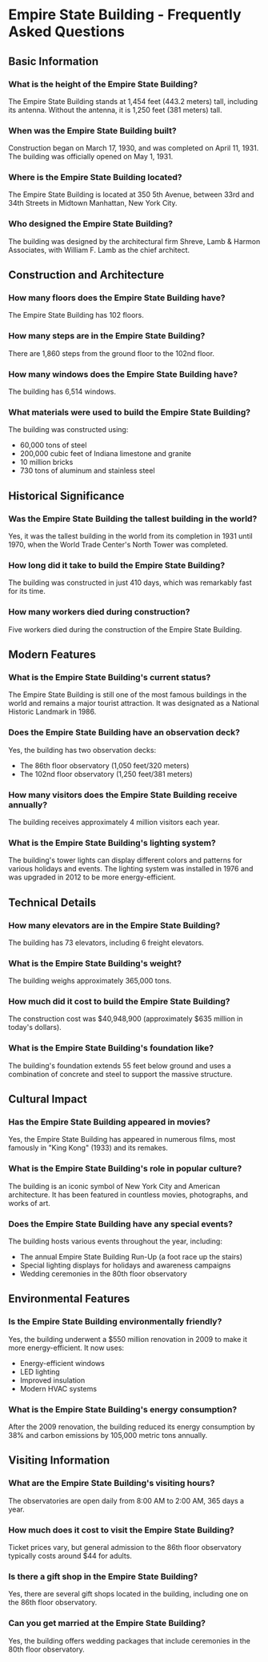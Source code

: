 # Empire State Building - Frequently Asked Questions

## Basic Information

### What is the height of the Empire State Building?
The Empire State Building stands at 1,454 feet (443.2 meters) tall, including its antenna. Without the antenna, it is 1,250 feet (381 meters) tall.

### When was the Empire State Building built?
Construction began on March 17, 1930, and was completed on April 11, 1931. The building was officially opened on May 1, 1931.

### Where is the Empire State Building located?
The Empire State Building is located at 350 5th Avenue, between 33rd and 34th Streets in Midtown Manhattan, New York City.

### Who designed the Empire State Building?
The building was designed by the architectural firm Shreve, Lamb & Harmon Associates, with William F. Lamb as the chief architect.

## Construction and Architecture

### How many floors does the Empire State Building have?
The Empire State Building has 102 floors.

### How many steps are in the Empire State Building?
There are 1,860 steps from the ground floor to the 102nd floor.

### How many windows does the Empire State Building have?
The building has 6,514 windows.

### What materials were used to build the Empire State Building?
The building was constructed using:
- 60,000 tons of steel
- 200,000 cubic feet of Indiana limestone and granite
- 10 million bricks
- 730 tons of aluminum and stainless steel

## Historical Significance

### Was the Empire State Building the tallest building in the world?
Yes, it was the tallest building in the world from its completion in 1931 until 1970, when the World Trade Center's North Tower was completed.

### How long did it take to build the Empire State Building?
The building was constructed in just 410 days, which was remarkably fast for its time.

### How many workers died during construction?
Five workers died during the construction of the Empire State Building.

## Modern Features

### What is the Empire State Building's current status?
The Empire State Building is still one of the most famous buildings in the world and remains a major tourist attraction. It was designated as a National Historic Landmark in 1986.

### Does the Empire State Building have an observation deck?
Yes, the building has two observation decks:
- The 86th floor observatory (1,050 feet/320 meters)
- The 102nd floor observatory (1,250 feet/381 meters)

### How many visitors does the Empire State Building receive annually?
The building receives approximately 4 million visitors each year.

### What is the Empire State Building's lighting system?
The building's tower lights can display different colors and patterns for various holidays and events. The lighting system was installed in 1976 and was upgraded in 2012 to be more energy-efficient.

## Technical Details

### How many elevators are in the Empire State Building?
The building has 73 elevators, including 6 freight elevators.

### What is the Empire State Building's weight?
The building weighs approximately 365,000 tons.

### How much did it cost to build the Empire State Building?
The construction cost was $40,948,900 (approximately $635 million in today's dollars).

### What is the Empire State Building's foundation like?
The building's foundation extends 55 feet below ground and uses a combination of concrete and steel to support the massive structure.

## Cultural Impact

### Has the Empire State Building appeared in movies?
Yes, the Empire State Building has appeared in numerous films, most famously in "King Kong" (1933) and its remakes.

### What is the Empire State Building's role in popular culture?
The building is an iconic symbol of New York City and American architecture. It has been featured in countless movies, photographs, and works of art.

### Does the Empire State Building have any special events?
The building hosts various events throughout the year, including:
- The annual Empire State Building Run-Up (a foot race up the stairs)
- Special lighting displays for holidays and awareness campaigns
- Wedding ceremonies in the 80th floor observatory

## Environmental Features

### Is the Empire State Building environmentally friendly?
Yes, the building underwent a $550 million renovation in 2009 to make it more energy-efficient. It now uses:
- Energy-efficient windows
- LED lighting
- Improved insulation
- Modern HVAC systems

### What is the Empire State Building's energy consumption?
After the 2009 renovation, the building reduced its energy consumption by 38% and carbon emissions by 105,000 metric tons annually.

## Visiting Information

### What are the Empire State Building's visiting hours?
The observatories are open daily from 8:00 AM to 2:00 AM, 365 days a year.

### How much does it cost to visit the Empire State Building?
Ticket prices vary, but general admission to the 86th floor observatory typically costs around $44 for adults.

### Is there a gift shop in the Empire State Building?
Yes, there are several gift shops located in the building, including one on the 86th floor observatory.

### Can you get married at the Empire State Building?
Yes, the building offers wedding packages that include ceremonies in the 80th floor observatory. 
